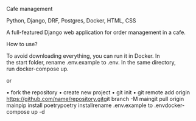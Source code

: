 Cafe management

Python, Django, DRF, Postgres, Docker, HTML, CSS

A full-featured Django web application for order management in a cafe.

How to use?

To avoid downloading everything, you can run it in Docker. In the start folder, rename .env.example to .env. In the same directory, run docker-compose up.

or

• fork the repository
• create new project
• git init
• git remote add origin <https://github.com/name/repository.git>git branch -M maingit pull origin mainpip install poetrypoetry installrename .env.example to .envdocker-compose up -d
